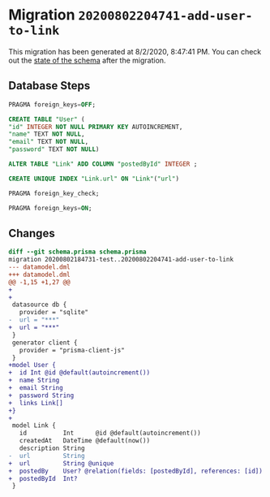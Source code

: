 # Migration `20200802204741-add-user-to-link`

This migration has been generated at 8/2/2020, 8:47:41 PM.
You can check out the [state of the schema](./schema.prisma) after the migration.

## Database Steps

```sql
PRAGMA foreign_keys=OFF;

CREATE TABLE "User" (
"id" INTEGER NOT NULL PRIMARY KEY AUTOINCREMENT,
"name" TEXT NOT NULL,
"email" TEXT NOT NULL,
"password" TEXT NOT NULL)

ALTER TABLE "Link" ADD COLUMN "postedById" INTEGER ;

CREATE UNIQUE INDEX "Link.url" ON "Link"("url")

PRAGMA foreign_key_check;

PRAGMA foreign_keys=ON;
```

## Changes

```diff
diff --git schema.prisma schema.prisma
migration 20200802184731-test..20200802204741-add-user-to-link
--- datamodel.dml
+++ datamodel.dml
@@ -1,15 +1,27 @@
+
+
 datasource db {
   provider = "sqlite"
-  url = "***"
+  url = "***"
 }
 generator client {
   provider = "prisma-client-js"
 }
+model User {
+  id Int @id @default(autoincrement())
+  name String
+  email String
+  password String
+  links Link[]
+}
+
 model Link {
   id          Int      @id @default(autoincrement())
   createdAt   DateTime @default(now())
   description String
-  url         String
+  url         String @unique
+  postedBy    User? @relation(fields: [postedById], references: [id])
+  postedById  Int?
 }
```


